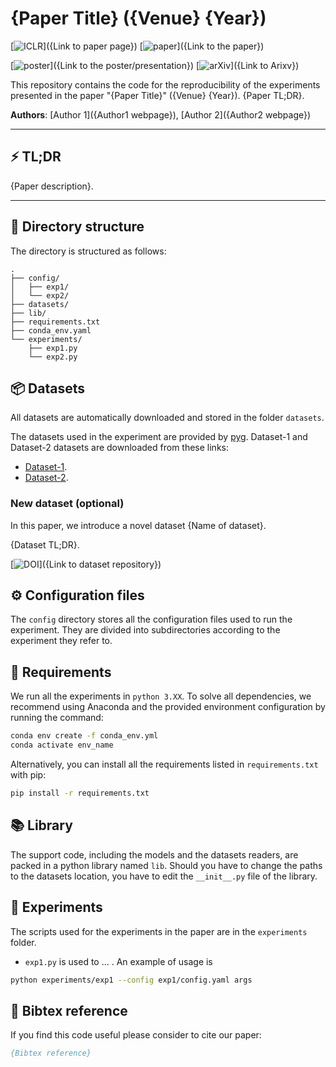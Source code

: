# {Paper Title} ({Venue} {Year})

[![ICLR](https://img.shields.io/badge/{Venue}-{Year}-blue.svg?)]({Link to paper page})
[![paper](https://custom-icon-badges.demolab.com/badge/paper-pdf-green.svg?logo=file-text&logoSource=feather&logoColor=white)]({Link to the paper})

[![poster](https://custom-icon-badges.demolab.com/badge/poster-pdf-orange.svg?logo=note&logoSource=feather&logoColor=white)]({Link to the poster/presentation})
[![arXiv](https://img.shields.io/badge/arXiv-{Arxiv.ID}-b31b1b.svg?)]({Link to Arixv})

This repository contains the code for the reproducibility of the experiments presented in the paper "{Paper Title}" ({Venue} {Year}). {Paper TL;DR}.

**Authors**: [Author 1]({Author1 webpage}), [Author 2]({Author2 webpage})

---

## ⚡ TL;DR

{Paper description}.

<!-- p align=center>
	<img src="./overview.png" alt="{Image description}"/>
</p -->

---

## 📂 Directory structure

The directory is structured as follows:

```
.
├── config/
│   ├── exp1/
│   └── exp2/
├── datasets/
├── lib/
├── requirements.txt
├── conda_env.yaml
└── experiments/
    ├── exp1.py
    └── exp2.py

```


## 📦 Datasets

All datasets are automatically downloaded and stored in the folder `datasets`.

The datasets used in the experiment are provided by [pyg](). Dataset-1 and Dataset-2 datasets are downloaded from these links:
- [Dataset-1]().
- [Dataset-2]().

### New dataset (optional)

In this paper, we introduce a novel dataset {Name of dataset}.

{Dataset TL;DR}.

[![DOI](https://zenodo.org/badge/DOI/10.5281/zenodo.{DOI}.svg)]({Link to dataset repository})


## ⚙️ Configuration files

The `config` directory stores all the configuration files used to run the experiment. They are divided into subdirectories according to the experiment they refer to.

## 📝 Requirements

We run all the experiments in `python 3.XX`. To solve all dependencies, we recommend using Anaconda and the provided environment configuration by running the command:

```bash
conda env create -f conda_env.yml
conda activate env_name
```

Alternatively, you can install all the requirements listed in `requirements.txt` with pip:

```bash
pip install -r requirements.txt
```

## 📚 Library

The support code, including the models and the datasets readers, are packed in a python library named `lib`. Should you have to change the paths to the datasets location, you have to edit the `__init__.py` file of the library.


## 🧪 Experiments

The scripts used for the experiments in the paper are in the `experiments` folder.

* `exp1.py` is used to ... . An example of usage is

```bash
python experiments/exp1 --config exp1/config.yaml args
```


## 📖 Bibtex reference

If you find this code useful please consider to cite our paper:

```bibtex
{Bibtex reference}
```
